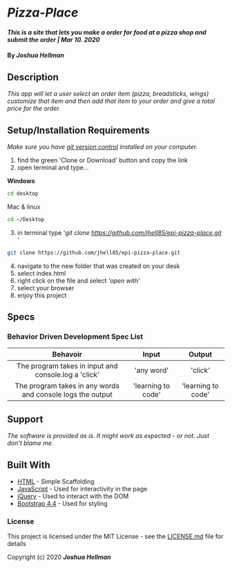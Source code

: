 # _Pizza-Place_

#### _This is a site that lets you make a order for food at a pizza shop and submit the order | Mar 10. 2020_

#### By _**Joshua Hellman**_

## Description

_This app will let a user select an order item (pizza, breadsticks, wings) customize that item and then add that item to your order and give a total price for the order._

## Setup/Installation Requirements

_Make sure you have [git version control](https://git-scm.com/downloads) installed on your computer._

1. find the green 'Clone or Download' button and copy the link
2. open terminal and type...

**Windows**

```sh
cd desktop
```

Mac & linux

```sh
cd ~/Desktop
```

3.  in terminal type '_git clone https://github.com/jhell85/epi-pizza-place.git_ '

```sh
git clone https://github.com/jhell85/epi-pizza-place.git
```

4. navigate to the new folder that was created on your desk
5. select index.html
6. right click on the file and select _'open with'_
7. select your browser
8. enjoy this project

## Specs

### Behavior Driven Development Spec List

|                          Behavoir                          |       Input        |       Output       |
| :--------------------------------------------------------: | :----------------: | :----------------: |
|    The program takes in input and console.log a 'click'    |     'any word'     |      'click'       |
| The program takes in any words and console logs the output | 'learning to code' | 'learning to code' |

## Support

_The software is provided as is. It might work as expected - or not. Just don't blame me._

## Built With

- [HTML](https://developer.mozilla.org/en-US/docs/Web/HTML) - Simple Scaffolding
- [JavaScript](https://developer.mozilla.org/en-US/docs/Web/JavaScript) - Used for interactivity in the page
- [jQuery](https://jquery.com/) - Used to interact with the DOM
- [Bootstrap 4.4](https://getbootstrap.com/) - Used for styling


### License

This project is licensed under the MIT License - see the [LICENSE.md](LICENSE.md) file for details

Copyright (c) 2020 **_Joshua Hellman_**
